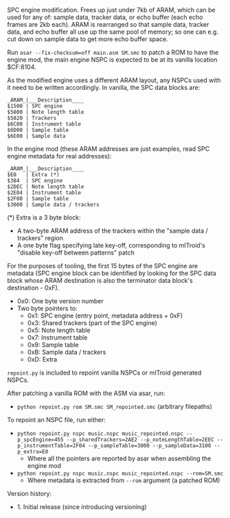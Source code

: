 SPC engine modification. Frees up just under 7kb of ARAM, which can be used for any of: sample data, tracker data, or echo buffer (each echo frames are 2kb each).
ARAM is rearranged so that sample data, tracker data, and echo buffer all use up the same pool of memory; so one can e.g. cut down on sample data to get more echo buffer space.

Run `asar --fix-checksum=off main.asm SM.smc` to patch a ROM to have the engine mod, the main engine NSPC is expected to be at its vanilla location $CF:8104.

As the modified engine uses a different ARAM layout, any NSPCs used with it need to be written accordingly.
In vanilla, the SPC data blocks are:
```
_ARAM_|___Description____
$1500 | SPC engine
$5800 | Note length table
$5820 | Trackers
$6C00 | Instrument table
$6D00 | Sample table
$6E00 | Sample data
```

In the engine mod (these ARAM addresses are just examples, read SPC engine metadata for real addresses):
```
_ARAM_|___Description____
$E0   | Extra (*)
$384  | SPC engine
$2DEC | Note length table
$2E04 | Instrument table
$2F00 | Sample table
$3000 | Sample data / trackers
```

(*) Extra is a 3 byte block:
* A two-byte ARAM address of the trackers within the "sample data / trackers" region
* A one byte flag specifying late key-off, corresponding to mITroid's "disable key-off between patterns" patch

For the purposes of tooling, the first 15 bytes of the SPC engine are metadata (SPC engine block can be identified by looking for the SPC data block whose ARAM destination is also the terminator data block's destination - 0xF).
* 0x0: One byte version number
* Two byte pointers to:
    * 0x1: SPC engine (entry point, metadata address + 0xF)
    * 0x3: Shared trackers (part of the SPC engine)
    * 0x5: Note length table
    * 0x7: Instrument table
    * 0x9: Sample table
    * 0xB: Sample data / trackers
    * 0xD: Extra

`repoint.py` is included to repoint vanilla NSPCs or mITroid generated NSPCs.

After patching a vanilla ROM with the ASM via asar, run:
* `python repoint.py rom SM.smc SM_repointed.smc` (arbitrary filepaths)

To repoint an NSPC file, run either:
* `python repoint.py nspc music.nspc music_repointed.nspc --p_spcEngine=455 --p_sharedTrackers=2AE2 --p_noteLengthTable=2EEC --p_instrumentTable=2F04 --p_sampleTable=3000 --p_sampleData=3100 --p_extra=E0`
    * Where all the pointers are reported by asar when assembling the engine mod
* `python repoint.py nspc music.nspc music_repointed.nspc --rom=SM.smc`
    * Where metadata is extracted from `--rom` argument (a patched ROM)

Version history:
* 1\. Initial release (since introducing versioning)
